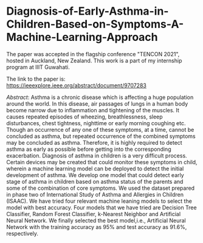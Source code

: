 # Diagnosis-of-Early-Asthma-in-Children-Based-on-Symptoms-A-Machine-Learning-Approach

The paper was accepted in the flagship conference "TENCON 2021", hosted in Auckland, New Zealand. This work is a part of my internship program at IIIT Guwahati.

The link to the paper is: https://ieeexplore.ieee.org/abstract/document/9707283

*Abstract*: Asthma is a chronic disease which is affecting a huge population around the world. In this disease, air passages of lungs in a human body become narrow due to inflammation and tightening of the muscles. It causes repeated episodes of wheezing, breathlessness, sleep disturbances, chest tightness, nighttime or early morning coughing etc. Though an occurrence of any one of these symptoms, at a time, cannot be concluded as asthma, but repeated occurrence of the combined symptoms may be concluded as asthma. Therefore, it is highly required to detect asthma as early as possible before getting into the corresponding exacerbation. Diagnosis of asthma in children is a very difficult process. Certain devices may be created that could monitor these symptoms in child, wherein a machine learning model can be deployed to detect the initial development of asthma. We develop one model that could detect early stage of asthma in children based on asthma status of the parents and some of the combination of core symptoms. We used the dataset prepared in phase two of International Study of Asthma and Allergies in Children (ISAAC). We have tried four relevant machine leaning models to select the model with best accuracy. Four models that we have tried are Decision Tree Classifier, Random Forest Classifier, k-Nearest Neighbor and Artificial Neural Network. We finally selected the best model,i.e., Artificial Neural Network with the training accuracy as 95% and test accuracy as 91.6%, respectively.
